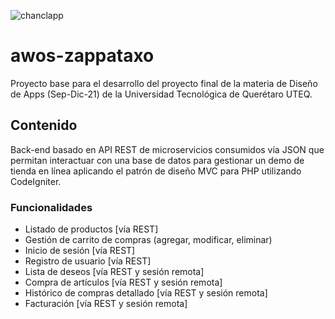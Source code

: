 ![chanclapp](https://zavaletazea.dev/chanclapp128.png)

# awos-zappataxo
Proyecto base para el desarrollo del proyecto final de la materia de Diseño de Apps (Sep-Dic-21) de la Universidad Tecnológica de Querétaro UTEQ.

## Contenido
Back-end basado en API REST de microservicios consumidos vía JSON que permitan interactuar con una base de datos para gestionar un demo de tienda en línea aplicando el patrón de diseño MVC para PHP utilizando CodeIgniter.

### Funcionalidades
* Listado de productos [vía REST]
* Gestión de carrito de compras (agregar, modificar, eliminar) 
* Inicio de sesión [vía REST]
* Registro de usuario [vía REST]
* Lista de deseos [vía REST y sesión remota]
* Compra de artículos [vía REST y sesión remota]
* Histórico de compras detallado [vía REST y sesión remota]
* Facturación [vía REST y sesión remota]
